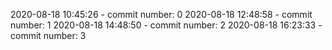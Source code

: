 2020-08-18 10:45:26 - commit number: 0
2020-08-18 12:48:58 - commit number: 1
2020-08-18 14:48:50 - commit number: 2
2020-08-18 16:23:33 - commit number: 3
